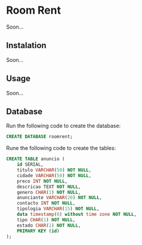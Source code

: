 # Room Rent 
Soon...

## Instalation
Soon...

## Usage
Soon...

## Database
Run the following code to create the database:

```sql
CREATE DATABASE roomrent;
```

Rune the following code to create the tables:

```sql
CREATE TABLE anuncio (
    id SERIAL,
    titulo VARCHAR(50) NOT NULL,
    cidade VARCHAR(50) NOT NULL,
    preco INT NOT NULL,
    descricao TEXT NOT NULL,
    genero CHAR(1) NOT NULL,
    anunciante VARCHAR(20) NOT NULL,
    contacto INT NOT NULL,
    tipologia VARCHAR(15) NOT NULL,
    data timestamp(0) without time zone NOT NULL,
    tipo CHAR(1) NOT NULL,
    estado CHAR(1) NOT NULL,
    PRIMARY KEY (id)
);
```
